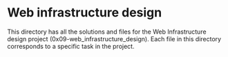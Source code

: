 # Web infrastructure design

This directory has all the solutions and files for the Web Infrastructure design project (0x09-web_infrastructure_design). Each file in this directory corresponds to a specific task in the project.